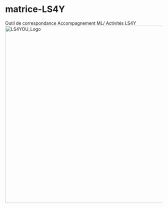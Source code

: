 # matrice-LS4Y
Outil de correspondance Accompagnement ML/ Activités LS4Y
<img width="1414" height="566" alt="LS4YOU_Logo" src="https://github.com/user-attachments/assets/5430cf58-fd9b-49fe-b938-76fbbd6264fb" />
